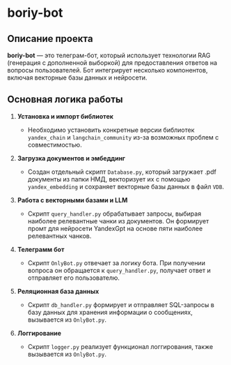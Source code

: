 # boriy-bot

## Описание проекта
**boriy-bot** — это телеграм-бот, который использует технологии RAG (генерация с дополненной выборкой) для предоставления ответов на вопросы пользователей. Бот интегрирует несколько компонентов, включая векторные базы данных и нейросети.

## Основная логика работы

1. **Установка и импорт библиотек**
   - Необходимо установить конкретные версии библиотек `yandex_chain` и `langchain_community` из-за возможных проблем с совместимостью.

2. **Загрузка документов и эмбеддинг**
   - Создан отдельный скрипт `Database.py`, который загружает .pdf документы из папки НМД, векторизует их с помощью `yandex_embedding` и сохраняет векторные базы данных в файл `VDB`.

3. **Работа с векторными базами и LLM**
   - Скрипт `query_handler.py` обрабатывает запросы, выбирая наиболее релевантные чанки из документов. Он формирует промт для нейросети YandexGpt на основе пяти наиболее релевантных чанков.

4. **Телеграмм бот**
   - Скрипт `OnlyBot.py` отвечает за логику бота. При получении вопроса он обращается к `query_handler.py`, получает ответ и отправляет его пользователю.

5. **Реляционная база данных**
   - Скрипт `db_handler.py` формирует и отправляет SQL-запросы в базу данных для хранения информации о сообщениях, вызывается из `OnlyBot.py`.

6. **Логгирование**
   - Скрипт `logger.py` реализует функционал логгирования, также вызывается из `OnlyBot.py`.
